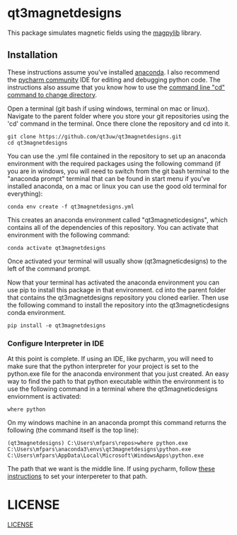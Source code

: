 # qt3magnetdesigns

This package simulates magnetic fields using the [magpylib](https://magpylib.readthedocs.io/en/latest/) library.


## Installation
These instructions assume you've installed [anaconda](https://www.anaconda.com/).  I also recommend the [pycharm community](https://www.jetbrains.com/pycharm/download) IDE for editing and debugging python code.  The instructions also assume that you know how to use the [command line "cd" command to change directory](https://www.digitalcitizen.life/command-prompt-how-use-basic-commands/).

Open a terminal (git bash if using windows, terminal on mac or linux). Navigate to the parent folder where you store your git repositories using the 'cd' command in the terminal.
Once there clone the repository and cd into it.
```
git clone https://github.com/qt3uw/qt3magnetdesigns.git
cd qt3magnetdesigns
```
You can use the .yml file contained in the repository to set up an anaconda environment with the required packages using the following command (if you are in windows, you will need to switch from the git bash terminal to the "anaconda prompt" terminal that can be found in start menu if you've installed anaconda, on a mac or linux you can use the good old terminal for everything):
```
conda env create -f qt3magnetdesigns.yml
```
This creates an anaconda environment called "qt3magneticdesigns", which contains all of the dependencies of this repository.  You can activate that environment with the following command:
```
conda activate qt3magnetdesigns
```
Once activated your terminal will usually show (qt3magneticdesigns) to the left of the command prompt.

Now that your terminal has activated the anaconda environment you can use pip to install this package in that environment.  cd into the parent folder that contains the qt3magnetdesigns repository you cloned earlier.  Then use the following command to install the repository into the qt3magneticdesigns conda environment.
```
pip install -e qt3magnetdesigns
```

### Configure Interpreter in IDE
At this point is complete.  If using an IDE, like pycharm, you will need to make sure that the python interpreter for your project is set to the python.exe file for the anaconda environment that you just created.  An easy way to find the path to that python executable within the environment is to use the following command in a terminal where the qt3magneticdesigns enviornment is activated:
```angular2html
where python
```
On my windows machine in an anaconda prompt this command returns the following (the command itself is the top line):
```
(qt3magnetdesigns) C:\Users\mfpars\repos>where python.exe
C:\Users\mfpars\anaconda3\envs\qt3magnetdesigns\python.exe
C:\Users\mfpars\AppData\Local\Microsoft\WindowsApps\python.exe
```
The path that we want is the middle line.  If using pycharm, follow [these instructions](https://www.jetbrains.com/help/pycharm/configuring-python-interpreter.html#view_list) to set your interpereter to that path.

###


# LICENSE

[LICENSE](LICENSE)
